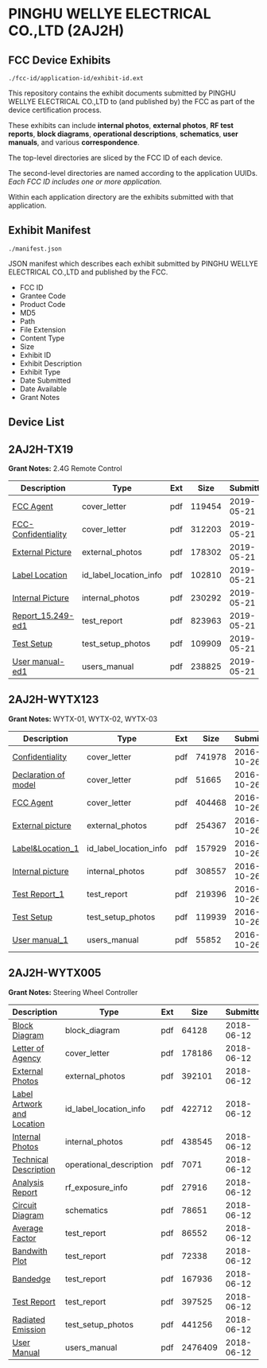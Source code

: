 # PINGHU WELLYE ELECTRICAL CO.,LTD (2AJ2H)
## FCC Device Exhibits

```
./fcc-id/application-id/exhibit-id.ext
```

This repository contains the exhibit documents submitted by PINGHU WELLYE ELECTRICAL CO.,LTD to (and published by) the FCC as part of the device certification process.

These exhibits can include **internal photos**, **external photos**, **RF test reports**, **block diagrams**, **operational descriptions**, **schematics**, **user manuals**, and various **correspondence**.

The top-level directories are sliced by the FCC ID of each device.

The second-level directories are named according to the application UUIDs. *Each FCC ID includes one or more application.*

Within each application directory are the exhibits submitted with that application. 

## Exhibit Manifest

```
./manifest.json
```

JSON manifest which describes each exhibit submitted by PINGHU WELLYE ELECTRICAL CO.,LTD and published by the FCC.

- FCC ID
- Grantee Code
- Product Code
- MD5
- Path
- File Extension
- Content Type
- Size
- Exhibit ID
- Exhibit Description
- Exhibit Type
- Date Submitted
- Date Available
- Grant Notes

## Device List
## 2AJ2H-TX19
**Grant Notes:** 2.4G Remote Control

| Description | Type | Ext | Size | Submitted | Available |
| ----------- | ---- | --- | ---- | --------- | --------- |
| [FCC Agent](2AJ2H-TX19/ffcb11f144299af4cd261a26efbdedc1/4286413.pdf) | cover_letter | pdf | 119454 | 2019-05-21 | 2019-05-22 |
| [FCC-Confidentiality](2AJ2H-TX19/ffcb11f144299af4cd261a26efbdedc1/4286414.pdf) | cover_letter | pdf | 312203 | 2019-05-21 | 2019-05-22 |
| [External Picture](2AJ2H-TX19/ffcb11f144299af4cd261a26efbdedc1/4286415.pdf) | external_photos | pdf | 178302 | 2019-05-21 | 2019-05-22 |
| [Label Location](2AJ2H-TX19/ffcb11f144299af4cd261a26efbdedc1/4286417.pdf) | id_label_location_info | pdf | 102810 | 2019-05-21 | 2019-05-22 |
| [Internal Picture](2AJ2H-TX19/ffcb11f144299af4cd261a26efbdedc1/4286416.pdf) | internal_photos | pdf | 230292 | 2019-05-21 | 2019-05-22 |
| [Report_15.249-ed1](2AJ2H-TX19/ffcb11f144299af4cd261a26efbdedc1/4286420.pdf) | test_report | pdf | 823963 | 2019-05-21 | 2019-05-22 |
| [Test Setup](2AJ2H-TX19/ffcb11f144299af4cd261a26efbdedc1/4286421.pdf) | test_setup_photos | pdf | 109909 | 2019-05-21 | 2019-05-22 |
| [User manual-ed1](2AJ2H-TX19/ffcb11f144299af4cd261a26efbdedc1/4286422.pdf) | users_manual | pdf | 238825 | 2019-05-21 | 2019-05-22 |
## 2AJ2H-WYTX123
**Grant Notes:** WYTX-01, WYTX-02, WYTX-03

| Description | Type | Ext | Size | Submitted | Available |
| ----------- | ---- | --- | ---- | --------- | --------- |
| [Confidentiality](2AJ2H-WYTX123/b618758fa4046ed1eb8b2c2ab4d5fbba/3175070.pdf) | cover_letter | pdf | 741978 | 2016-10-26 | 2016-10-26 |
| [Declaration of model](2AJ2H-WYTX123/b618758fa4046ed1eb8b2c2ab4d5fbba/3175071.pdf) | cover_letter | pdf | 51665 | 2016-10-26 | 2016-10-26 |
| [FCC Agent](2AJ2H-WYTX123/b618758fa4046ed1eb8b2c2ab4d5fbba/3175072.pdf) | cover_letter | pdf | 404468 | 2016-10-26 | 2016-10-26 |
| [External picture](2AJ2H-WYTX123/b618758fa4046ed1eb8b2c2ab4d5fbba/3175078.pdf) | external_photos | pdf | 254367 | 2016-10-26 | 2016-10-26 |
| [Label&Location_1](2AJ2H-WYTX123/b618758fa4046ed1eb8b2c2ab4d5fbba/3175077.pdf) | id_label_location_info | pdf | 157929 | 2016-10-26 | 2016-10-26 |
| [Internal picture](2AJ2H-WYTX123/b618758fa4046ed1eb8b2c2ab4d5fbba/3175079.pdf) | internal_photos | pdf | 308557 | 2016-10-26 | 2016-10-26 |
| [Test Report_1](2AJ2H-WYTX123/b618758fa4046ed1eb8b2c2ab4d5fbba/3175080.pdf) | test_report | pdf | 219396 | 2016-10-26 | 2016-10-26 |
| [Test Setup](2AJ2H-WYTX123/b618758fa4046ed1eb8b2c2ab4d5fbba/3175081.pdf) | test_setup_photos | pdf | 119939 | 2016-10-26 | 2016-10-26 |
| [User manual_1](2AJ2H-WYTX123/b618758fa4046ed1eb8b2c2ab4d5fbba/3175082.pdf) | users_manual | pdf | 55852 | 2016-10-26 | 2016-10-26 |
## 2AJ2H-WYTX005
**Grant Notes:** Steering Wheel Controller

| Description | Type | Ext | Size | Submitted | Available |
| ----------- | ---- | --- | ---- | --------- | --------- |
| [Block Diagram](2AJ2H-WYTX005/5c4a80b089dc5a096e40b23a985aa6f0/3885510.pdf) | block_diagram | pdf | 64128 | 2018-06-12 | 2018-06-12 |
| [Letter of Agency](2AJ2H-WYTX005/5c4a80b089dc5a096e40b23a985aa6f0/3885507.pdf) | cover_letter | pdf | 178186 | 2018-06-12 | 2018-06-12 |
| [External Photos](2AJ2H-WYTX005/5c4a80b089dc5a096e40b23a985aa6f0/3885517.pdf) | external_photos | pdf | 392101 | 2018-06-12 | 2018-06-12 |
| [Label Artwork and Location](2AJ2H-WYTX005/5c4a80b089dc5a096e40b23a985aa6f0/3885518.pdf) | id_label_location_info | pdf | 422712 | 2018-06-12 | 2018-06-12 |
| [Internal Photos](2AJ2H-WYTX005/5c4a80b089dc5a096e40b23a985aa6f0/3885519.pdf) | internal_photos | pdf | 438545 | 2018-06-12 | 2018-06-12 |
| [Technical Description](2AJ2H-WYTX005/5c4a80b089dc5a096e40b23a985aa6f0/3885509.pdf) | operational_description | pdf | 7071 | 2018-06-12 | 2018-06-12 |
| [Analysis Report](2AJ2H-WYTX005/5c4a80b089dc5a096e40b23a985aa6f0/3885520.pdf) | rf_exposure_info | pdf | 27916 | 2018-06-12 | 2018-06-12 |
| [Circuit Diagram](2AJ2H-WYTX005/5c4a80b089dc5a096e40b23a985aa6f0/3885511.pdf) | schematics | pdf | 78651 | 2018-06-12 | 2018-06-12 |
| [Average Factor](2AJ2H-WYTX005/5c4a80b089dc5a096e40b23a985aa6f0/3885512.pdf) | test_report | pdf | 86552 | 2018-06-12 | 2018-06-12 |
| [Bandwith Plot](2AJ2H-WYTX005/5c4a80b089dc5a096e40b23a985aa6f0/3885513.pdf) | test_report | pdf | 72338 | 2018-06-12 | 2018-06-12 |
| [Bandedge](2AJ2H-WYTX005/5c4a80b089dc5a096e40b23a985aa6f0/3885514.pdf) | test_report | pdf | 167936 | 2018-06-12 | 2018-06-12 |
| [Test Report](2AJ2H-WYTX005/5c4a80b089dc5a096e40b23a985aa6f0/3885515.pdf) | test_report | pdf | 397525 | 2018-06-12 | 2018-06-12 |
| [Radiated Emission](2AJ2H-WYTX005/5c4a80b089dc5a096e40b23a985aa6f0/3885516.pdf) | test_setup_photos | pdf | 441256 | 2018-06-12 | 2018-06-12 |
| [User Manual](2AJ2H-WYTX005/5c4a80b089dc5a096e40b23a985aa6f0/3885508.pdf) | users_manual | pdf | 2476409 | 2018-06-12 | 2018-06-12 |
